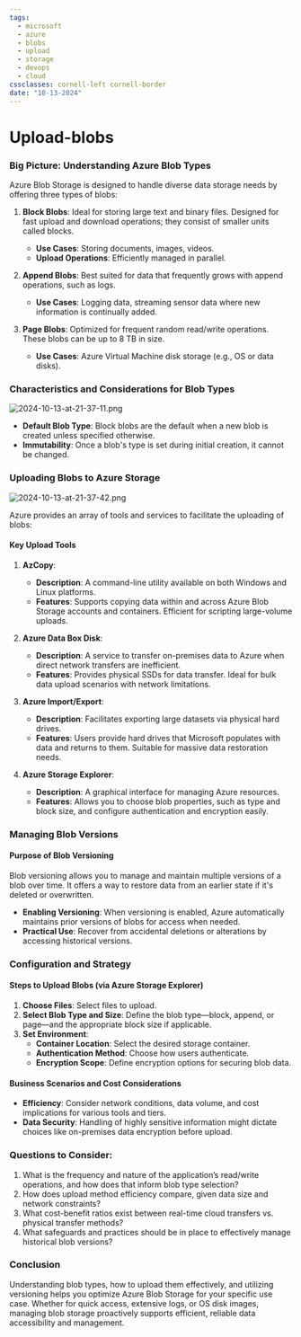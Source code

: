 ```yaml
---
tags:
  - microsoft
  - azure
  - blobs
  - upload
  - storage
  - devops
  - cloud
cssclasses: cornell-left cornell-border
date: "10-13-2024"
---
```


# Upload-blobs

### Big Picture: Understanding Azure Blob Types

Azure Blob Storage is designed to handle diverse data storage needs by offering three types of blobs:

1. **Block Blobs**: Ideal for storing large text and binary files. Designed for fast upload and download operations; they consist of smaller units called blocks.
   - **Use Cases**: Storing documents, images, videos.
   - **Upload Operations**: Efficiently managed in parallel.

2. **Append Blobs**: Best suited for data that frequently grows with append operations, such as logs.
   - **Use Cases**: Logging data, streaming sensor data where new information is continually added.

3. **Page Blobs**: Optimized for frequent random read/write operations. These blobs can be up to 8 TB in size.
   - **Use Cases**: Azure Virtual Machine disk storage (e.g., OS or data disks).

### Characteristics and Considerations for Blob Types


![2024-10-13-at-21-37-11.png](2024-10-13-at-21-37-11.png)

- **Default Blob Type**: Block blobs are the default when a new blob is created unless specified otherwise.
- **Immutability**: Once a blob's type is set during initial creation, it cannot be changed.

### Uploading Blobs to Azure Storage


![2024-10-13-at-21-37-42.png](2024-10-13-at-21-37-42.png)

Azure provides an array of tools and services to facilitate the uploading of blobs:

#### Key Upload Tools

1. **AzCopy**:
   - **Description**: A command-line utility available on both Windows and Linux platforms.
   - **Features**: Supports copying data within and across Azure Blob Storage accounts and containers. Efficient for scripting large-volume uploads.

2. **Azure Data Box Disk**:
   - **Description**: A service to transfer on-premises data to Azure when direct network transfers are inefficient.
   - **Features**: Provides physical SSDs for data transfer. Ideal for bulk data upload scenarios with network limitations.

3. **Azure Import/Export**:
   - **Description**: Facilitates exporting large datasets via physical hard drives.
   - **Features**: Users provide hard drives that Microsoft populates with data and returns to them. Suitable for massive data restoration needs.

4. **Azure Storage Explorer**:
   - **Description**: A graphical interface for managing Azure resources.
   - **Features**: Allows you to choose blob properties, such as type and block size, and configure authentication and encryption easily.

### Managing Blob Versions

#### Purpose of Blob Versioning

Blob versioning allows you to manage and maintain multiple versions of a blob over time. It offers a way to restore data from an earlier state if it's deleted or overwritten.

- **Enabling Versioning**: When versioning is enabled, Azure automatically maintains prior versions of blobs for access when needed.
- **Practical Use**: Recover from accidental deletions or alterations by accessing historical versions.

### Configuration and Strategy

#### Steps to Upload Blobs (via Azure Storage Explorer)

1. **Choose Files**: Select files to upload.
2. **Select Blob Type and Size**: Define the blob type—block, append, or page—and the appropriate block size if applicable.
3. **Set Environment**:
   - **Container Location**: Select the desired storage container.
   - **Authentication Method**: Choose how users authenticate.
   - **Encryption Scope**: Define encryption options for securing blob data.

#### Business Scenarios and Cost Considerations

- **Efficiency**: Consider network conditions, data volume, and cost implications for various tools and tiers.
- **Data Security**: Handling of highly sensitive information might dictate choices like on-premises data encryption before upload.
  
### Questions to Consider:

1. What is the frequency and nature of the application’s read/write operations, and how does that inform blob type selection?
2. How does upload method efficiency compare, given data size and network constraints?
3. What cost-benefit ratios exist between real-time cloud transfers vs. physical transfer methods?
4. What safeguards and practices should be in place to effectively manage historical blob versions?

### Conclusion

Understanding blob types, how to upload them effectively, and utilizing versioning helps you optimize Azure Blob Storage for your specific use case. Whether for quick access, extensive logs, or OS disk images, managing blob storage proactively supports efficient, reliable data accessibility and management.
